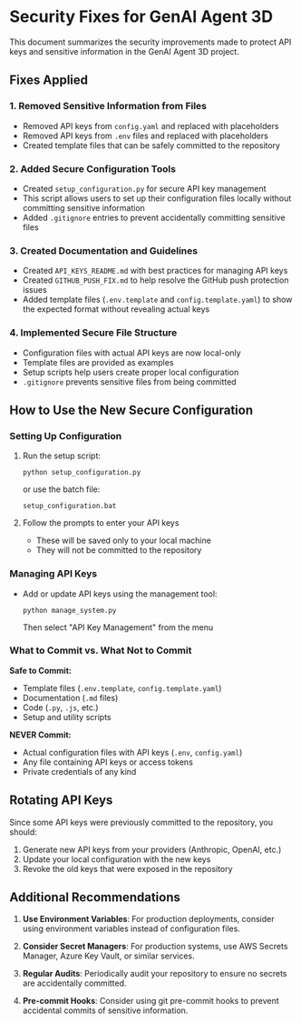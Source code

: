# Security Fixes for GenAI Agent 3D

This document summarizes the security improvements made to protect API keys and sensitive information in the GenAI Agent 3D project.

## Fixes Applied

### 1. Removed Sensitive Information from Files

- Removed API keys from `config.yaml` and replaced with placeholders
- Removed API keys from `.env` files and replaced with placeholders
- Created template files that can be safely committed to the repository

### 2. Added Secure Configuration Tools

- Created `setup_configuration.py` for secure API key management
- This script allows users to set up their configuration files locally without committing sensitive information
- Added `.gitignore` entries to prevent accidentally committing sensitive files

### 3. Created Documentation and Guidelines

- Created `API_KEYS_README.md` with best practices for managing API keys
- Created `GITHUB_PUSH_FIX.md` to help resolve the GitHub push protection issues
- Added template files (`.env.template` and `config.template.yaml`) to show the expected format without revealing actual keys

### 4. Implemented Secure File Structure

- Configuration files with actual API keys are now local-only
- Template files are provided as examples
- Setup scripts help users create proper local configuration
- `.gitignore` prevents sensitive files from being committed

## How to Use the New Secure Configuration

### Setting Up Configuration

1. Run the setup script:
   ```
   python setup_configuration.py
   ```
   or use the batch file:
   ```
   setup_configuration.bat
   ```

2. Follow the prompts to enter your API keys
   - These will be saved only to your local machine
   - They will not be committed to the repository

### Managing API Keys

- Add or update API keys using the management tool:
  ```
  python manage_system.py
  ```
  Then select "API Key Management" from the menu

### What to Commit vs. What Not to Commit

**Safe to Commit:**
- Template files (`.env.template`, `config.template.yaml`)
- Documentation (`.md` files)
- Code (`.py`, `.js`, etc.)
- Setup and utility scripts

**NEVER Commit:**
- Actual configuration files with API keys (`.env`, `config.yaml`)
- Any file containing API keys or access tokens
- Private credentials of any kind

## Rotating API Keys

Since some API keys were previously committed to the repository, you should:

1. Generate new API keys from your providers (Anthropic, OpenAI, etc.)
2. Update your local configuration with the new keys
3. Revoke the old keys that were exposed in the repository

## Additional Recommendations

1. **Use Environment Variables**: For production deployments, consider using environment variables instead of configuration files.

2. **Consider Secret Managers**: For production systems, use AWS Secrets Manager, Azure Key Vault, or similar services.

3. **Regular Audits**: Periodically audit your repository to ensure no secrets are accidentally committed.

4. **Pre-commit Hooks**: Consider using git pre-commit hooks to prevent accidental commits of sensitive information.
